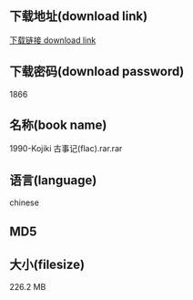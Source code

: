 ## 下载地址(download link)
[下载链接 download link](https://voluble-croquembouche-d321dc.netlify.app/?s=1990-Kojiki+%E5%8F%A4%E4%BA%8B%E8%AE%B0%28flac%29.rar)

## 下载密码(download password)
1866

## 名称(book name)
1990-Kojiki 古事记(flac).rar.rar

## 语言(language)
chinese

## MD5


## 大小(filesize)
226.2 MB
